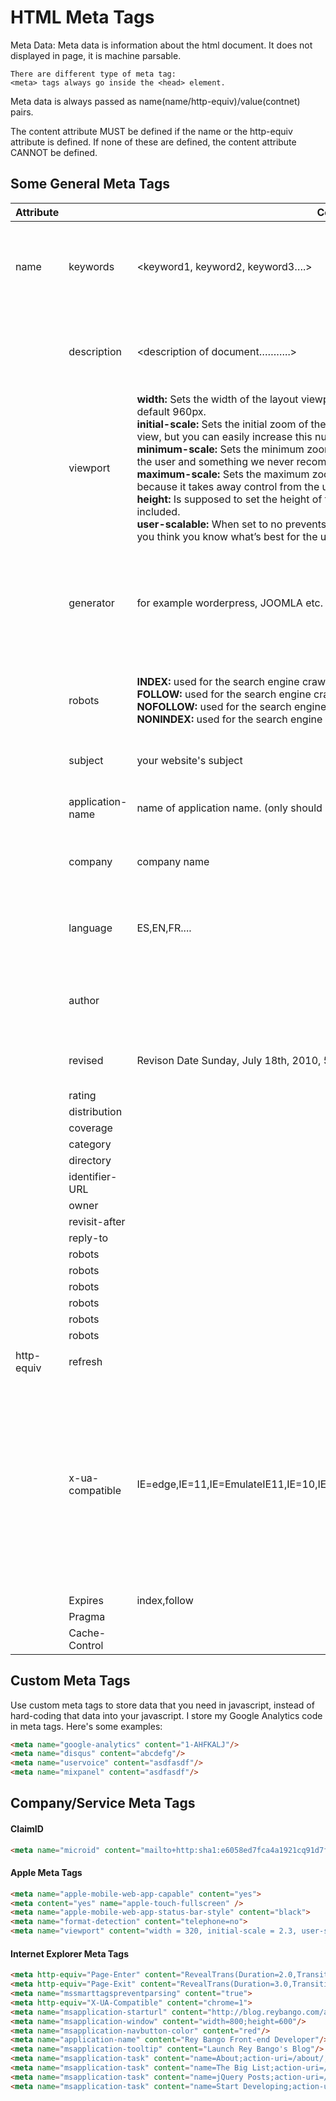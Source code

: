 # HTML Meta Tags
Meta Data:
	Meta data is information  about the html document.
	It does not displayed in page, it is machine parsable.
	
	There are different type of meta tag:
	<meta> tags always go inside the <head> element.

Meta data is always passed as name(name/http-equiv)/value(contnet) pairs.

The content attribute MUST be defined if the name or the http-equiv attribute is defined. If none of these are defined, the content attribute CANNOT be defined.

##  Some General Meta Tags
| Attribute | | Content(Possible Value of Meta Attribute) | Detail |   |
| --- | --- | --- | --- | --- |
|name | keywords | <keyword1, keyword2, keyword3….> | keywords tag is where you put all of the keywords you use in your site. ...It helps in SEO. |
|| description |<description of document………..> | this is used for defining document description (limit to 150 characters) |  |
|| viewport |__width:__ Sets the width of the layout viewport. In our case we set this to the “device-width” which overrides Apples default 960px.<br /> __initial-scale:__  Sets the initial zoom of the page AND the width of the layout viewport. We set this to 1 which is the default view, but you can easily increase this number (not recommended).<br /> __minimum-scale:__ Sets the minimum zoom level (i.e. how much the user can zoom out). This takes the control away from the user and something we never recommend.<br /> __maximum-scale:__ Sets the maximum zoom level (i.e. how much the user can zoom in). Again this is not recommended because it takes away control from the user.<br /> __height:__ Is supposed to set the height of the layout viewport. It is not supported anywhere…. so not really sure it’s included.<br /> __user-scalable:__ When set to no prevents the user from zooming. This is an abomination that MUST NOT be used. Even if you think you know what’s best for the user, you don’t, leave it alone.<br /> | this tag is used for controlling of rendering page. | |
|| generator |<program---name> for example worderpress, JOOMLA etc. | this tag is used for  page programming language which is used in creating this page/website |  |
|| robots |__INDEX:__ used for the search engine crawler to follow the links in that webpage,<br /> __FOLLOW:__ used for the search engine crawler to index webpage <br /> __NOFOLLOW:__ used for the search engine crawler NOT to follow the links in that webpage <br /> __NONINDEX:__ used for the search engine crawler NOT to index that webpage | Control the behavior of search engine crawling and indexing |  |
|| subject |your website's subject |  this is used for website subject|  |
|| application-name |name of application name. (only should be used if the website is used as an app) | this tag is used for company name  |  |
|| company |company name | this tag is used for company name  |  |
|| language |ES,EN,FR.... | this tag is used for defining language of html document |  |
|| author |<author name....> | this tag is used for author of html document  |  |
|| revised |Revison Date Sunday, July 18th, 2010, 5:15 pm | used for revision of html document  |  |
|| rating| |  |  |
|| distribution | | |  |
|| coverage | | |  |
|| category | | |  |
|| directory | | |  |
|| identifier-URL | | |  |
|| owner | | |  |
|| revisit-after | | |  |
|| reply-to | | |  |
|| robots | | |  |
|| robots | | |  |
|| robots | | |  |
|| robots | | |  |
|| robots | | |  |
|| robots | | |  |
||  | |  |  |
|http-equiv | refresh |  |  |
|| x-ua-compatible | IE=edge,IE=11,IE=EmulateIE11,IE=10,IE=EmulateIE10,IE=9,IE=EmulateIE9,IE=8,IE=EmulateIE8,IE=7,IE=EmulateIE7,IE=5 | this tag is used for IE browser to rendering the page in specific IE version. It should be used when page forced to be render in lowe version of IE. position of tag is just after head tag. |
|| Expires |index,follow |  |  |
|| Pragma | |  |  |
|| Cache-Control | |  |  |

##  Custom Meta Tags

Use custom meta tags to store data that you need in javascript, instead of hard-coding that data into your javascript.  I store my Google Analytics code in meta tags.  Here's some examples:

``` html
<meta name="google-analytics" content="1-AHFKALJ"/>
<meta name="disqus" content="abcdefg"/>
<meta name="uservoice" content="asdfasdf"/>
<meta name="mixpanel" content="asdfasdf"/>
```

## Company/Service Meta Tags

#### ClaimID

``` html
<meta name="microid" content="mailto+http:sha1:e6058ed7fca4a1921cq91d7f1f3b8736cd3cc1g7" />
```
    
#### Apple Meta Tags

``` html
<meta name="apple-mobile-web-app-capable" content="yes">
<meta content="yes" name="apple-touch-fullscreen" />
<meta name="apple-mobile-web-app-status-bar-style" content="black">
<meta name="format-detection" content="telephone=no">
<meta name="viewport" content="width = 320, initial-scale = 2.3, user-scalable = no">
```

#### Internet Explorer Meta Tags

``` html
<meta http-equiv="Page-Enter" content="RevealTrans(Duration=2.0,Transition=2)" />
<meta http-equiv="Page-Exit" content="RevealTrans(Duration=3.0,Transition=12)" />
<meta name="mssmarttagspreventparsing" content="true">
<meta http-equiv="X-UA-Compatible" content="chrome=1">
<meta name="msapplication-starturl" content="http://blog.reybango.com/about/"/>
<meta name="msapplication-window" content="width=800;height=600"/>
<meta name="msapplication-navbutton-color" content="red"/>
<meta name="application-name" content="Rey Bango Front-end Developer"/>
<meta name="msapplication-tooltip" content="Launch Rey Bango's Blog"/>
<meta name="msapplication-task" content="name=About;action-uri=/about/;icon-uri=/images/about.ico" />
<meta name="msapplication-task" content="name=The Big List;action-uri=/the-big-list-of-javascript-css-and-html-development-tools-libraries-projects-and-books/;icon-uri=/images/list_links.ico" />
<meta name="msapplication-task" content="name=jQuery Posts;action-uri=/category/jquery/;icon-uri=/images/jquery.ico" />
<meta name="msapplication-task" content="name=Start Developing;action-uri=/category/javascript/;icon-uri=/images/script.ico" />

```